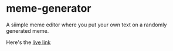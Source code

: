 # meme-generator

A siimple meme editor where you put your own text on a randomly generated meme.

Here's the [live link](https://gulzhub.github.io/meme-generator/)
